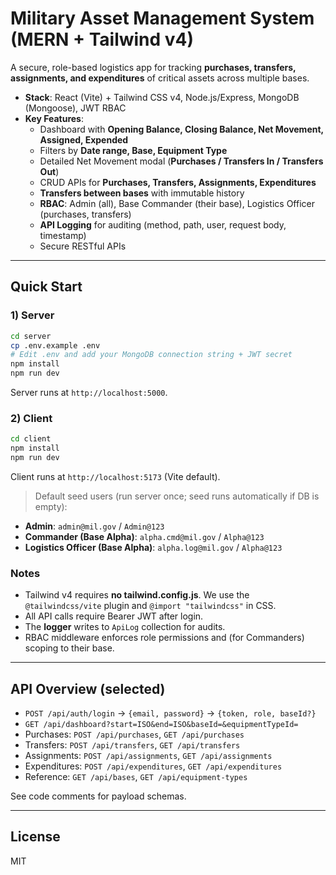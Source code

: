 # Military Asset Management System (MERN + Tailwind v4)

A secure, role-based logistics app for tracking **purchases, transfers, assignments, and expenditures** of critical assets across multiple bases.

- **Stack**: React (Vite) + Tailwind CSS v4, Node.js/Express, MongoDB (Mongoose), JWT RBAC
- **Key Features**:
  - Dashboard with **Opening Balance, Closing Balance, Net Movement, Assigned, Expended**
  - Filters by **Date range, Base, Equipment Type**
  - Detailed Net Movement modal (**Purchases / Transfers In / Transfers Out**)
  - CRUD APIs for **Purchases, Transfers, Assignments, Expenditures**
  - **Transfers between bases** with immutable history
  - **RBAC**: Admin (all), Base Commander (their base), Logistics Officer (purchases, transfers)
  - **API Logging** for auditing (method, path, user, request body, timestamp)
  - Secure RESTful APIs

---

## Quick Start

### 1) Server
```bash
cd server
cp .env.example .env
# Edit .env and add your MongoDB connection string + JWT secret
npm install
npm run dev
```
Server runs at `http://localhost:5000`.

### 2) Client
```bash
cd client
npm install
npm run dev
```
Client runs at `http://localhost:5173` (Vite default).

> Default seed users (run server once; seed runs automatically if DB is empty):
- **Admin**: `admin@mil.gov` / `Admin@123`
- **Commander (Base Alpha)**: `alpha.cmd@mil.gov` / `Alpha@123`
- **Logistics Officer (Base Alpha)**: `alpha.log@mil.gov` / `Alpha@123`

### Notes
- Tailwind v4 requires **no tailwind.config.js**. We use the `@tailwindcss/vite` plugin and `@import "tailwindcss"` in CSS.
- All API calls require Bearer JWT after login.
- The **logger** writes to `ApiLog` collection for audits.
- RBAC middleware enforces role permissions and (for Commanders) scoping to their base.

---

## API Overview (selected)

- `POST /api/auth/login` → `{email, password}` → `{token, role, baseId?}`
- `GET /api/dashboard?start=ISO&end=ISO&baseId=&equipmentTypeId=`
- Purchases: `POST /api/purchases`, `GET /api/purchases`
- Transfers: `POST /api/transfers`, `GET /api/transfers`
- Assignments: `POST /api/assignments`, `GET /api/assignments`
- Expenditures: `POST /api/expenditures`, `GET /api/expenditures`
- Reference: `GET /api/bases`, `GET /api/equipment-types`

See code comments for payload schemas.

---

## License
MIT
